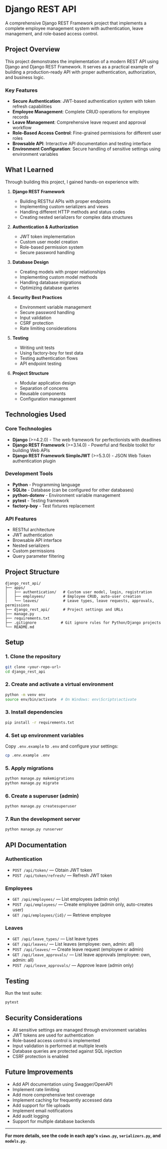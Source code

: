 # Django REST API

A comprehensive Django REST Framework project that implements a complete employee management system with authentication, leave management, and role-based access control.

## Project Overview

This project demonstrates the implementation of a modern REST API using Django and Django REST Framework. It serves as a practical example of building a production-ready API with proper authentication, authorization, and business logic.

### Key Features

- **Secure Authentication**: JWT-based authentication system with token refresh capabilities
- **Employee Management**: Complete CRUD operations for employee records
- **Leave Management**: Comprehensive leave request and approval workflow
- **Role-Based Access Control**: Fine-grained permissions for different user roles
- **Browsable API**: Interactive API documentation and testing interface
- **Environment Configuration**: Secure handling of sensitive settings using environment variables

## What I Learned

Through building this project, I gained hands-on experience with:

1. **Django REST Framework**
   - Building RESTful APIs with proper endpoints
   - Implementing custom serializers and views
   - Handling different HTTP methods and status codes
   - Creating nested serializers for complex data structures

2. **Authentication & Authorization**
   - JWT token implementation
   - Custom user model creation
   - Role-based permission system
   - Secure password handling

3. **Database Design**
   - Creating models with proper relationships
   - Implementing custom model methods
   - Handling database migrations
   - Optimizing database queries

4. **Security Best Practices**
   - Environment variable management
   - Secure password handling
   - Input validation
   - CSRF protection
   - Rate limiting considerations

5. **Testing**
   - Writing unit tests
   - Using factory-boy for test data
   - Testing authentication flows
   - API endpoint testing

6. **Project Structure**
   - Modular application design
   - Separation of concerns
   - Reusable components
   - Configuration management

## Technologies Used

### Core Technologies
- **Django** (>=4.2.0) - The web framework for perfectionists with deadlines
- **Django REST Framework** (>=3.14.0) - Powerful and flexible toolkit for building Web APIs
- **Django REST Framework SimpleJWT** (>=5.3.0) - JSON Web Token authentication plugin

### Development Tools
- **Python** - Programming language
- **SQLite** - Database (can be configured for other databases)
- **python-dotenv** - Environment variable management
- **pytest** - Testing framework
- **factory-boy** - Test fixtures replacement

### API Features
- RESTful architecture
- JWT authentication
- Browsable API interface
- Nested serializers
- Custom permissions
- Query parameter filtering

## Project Structure

```
django_rest_api/
├── apps/
│   ├── authentication/   # Custom user model, login, registration
│   ├── employees/        # Employee CRUD, auto-user creation
│   └── leaves/           # Leave types, leave requests, approvals, permissions
├── django_rest_api/      # Project settings and URLs
├── manage.py
├── requirements.txt
├── .gitignore           # Git ignore rules for Python/Django projects
└── README.md
```

## Setup

### 1. Clone the repository

```bash
git clone <your-repo-url>
cd django_rest_api
```

### 2. Create and activate a virtual environment

```bash
python -m venv env
source env/bin/activate  # On Windows: env\Scripts\activate
```

### 3. Install dependencies

```bash
pip install -r requirements.txt
```

### 4. Set up environment variables
Copy `.env.example` to `.env` and configure your settings:
```bash
cp .env.example .env
```

### 5. Apply migrations

```bash
python manage.py makemigrations
python manage.py migrate
```

### 6. Create a superuser (admin)

```bash
python manage.py createsuperuser
```

### 7. Run the development server

```bash
python manage.py runserver
```

## API Documentation

### Authentication

- `POST /api/token/` — Obtain JWT token
- `POST /api/token/refresh/` — Refresh JWT token

### Employees

- `GET /api/employees/` — List employees (admin only)
- `POST /api/employees/` — Create employee (admin only, auto-creates user)
- `GET /api/employees/{id}/` — Retrieve employee

### Leaves

- `GET /api/leave_types/` — List leave types
- `GET /api/leaves/` — List leaves (employee: own, admin: all)
- `POST /api/leaves/` — Create leave request (employee or admin)
- `GET /api/leave_approvals/` — List leave approvals (employee: own, admin: all)
- `POST /api/leave_approvals/` — Approve leave (admin only)

## Testing

Run the test suite:
```bash
pytest
```

## Security Considerations

- All sensitive settings are managed through environment variables
- JWT tokens are used for authentication
- Role-based access control is implemented
- Input validation is performed at multiple levels
- Database queries are protected against SQL injection
- CSRF protection is enabled

## Future Improvements

- Add API documentation using Swagger/OpenAPI
- Implement rate limiting
- Add more comprehensive test coverage
- Implement caching for frequently accessed data
- Add support for file uploads
- Implement email notifications
- Add audit logging
- Support for multiple database backends

---

**For more details, see the code in each app's `views.py`, `serializers.py`, and `models.py`.** 